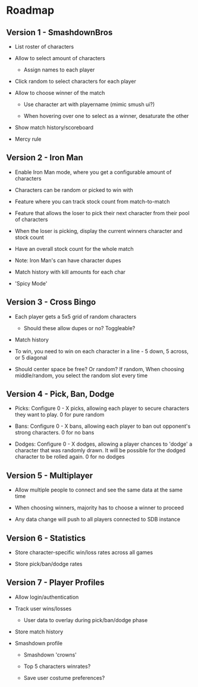 # Roadmap

## Version 1 - SmashdownBros

* List roster of characters

* Allow to select amount of characters

  * Assign names to each player

* Click random to select characters for each player

* Allow to choose winner of the match

  * Use character art with playername (mimic smush ui?)

  * When hovering over one to select as a winner, desaturate the other

* Show match history/scoreboard

* Mercy rule

## Version 2 - Iron Man

* Enable Iron Man mode, where you get a configurable amount of characters

* Characters can be random or picked to win with

* Feature where you can track stock count from match-to-match

* Feature that allows the loser to pick their next character from their pool of characters

* When the loser is picking, display the current winners character and stock count

* Have an overall stock count for the whole match

* Note: Iron Man's can have character dupes

* Match history with kill amounts for each char

* 'Spicy Mode'

## Version 3 - Cross Bingo

* Each player gets a 5x5 grid of random characters

  * Should these allow dupes or no? Toggleable?

* Match history

* To win, you need to win on each character in a line - 5 down, 5 across, or 5 diagonal

* Should center space be free? Or random? If random, When choosing middle/random, you select the random slot every time

## Version 4 - Pick, Ban, Dodge

* Picks: Configure 0 - X picks, allowing each player to secure characters they want to play. 0 for pure random

* Bans: Configure 0 - X bans, allowing each player to ban out opponent's strong characters. 0 for no bans

* Dodges: Configure 0 - X dodges, allowing a player chances to 'dodge' a character that was randomly drawn. It will be possible for the dodged character to be rolled again. 0 for no dodges

## Version 5 - Multiplayer

* Allow multiple people to connect and see the same data at the same time

* When choosing winners, majority has to choose a winner to proceed

* Any data change will push to all players connected to SDB instance

## Version 6 - Statistics

* Store character-specific win/loss rates across all games

* Store pick/ban/dodge rates

## Version 7 - Player Profiles

* Allow login/authentication

* Track user wins/losses

  * User data to overlay during pick/ban/dodge phase

* Store match history

* Smashdown profile

  * Smashdown 'crowns'

  * Top 5 characters winrates?

  * Save user costume preferences?
  
